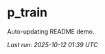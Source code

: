 # p_train

Auto-updating README demo.

<!--START_SECTION:status-->
_Last run: 2025-10-12 01:39 UTC_
<!--END_SECTION:status-->












































































































































































































































































































































































































































































































































































































































































































































































































































































































































































































































































































































































































































